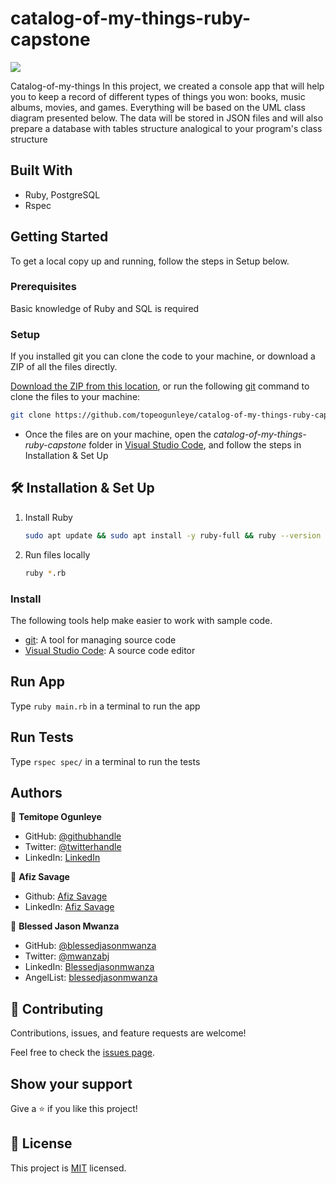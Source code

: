 # catalog-of-my-things-ruby-capstone

![](https://img.shields.io/badge/Microverse-blueviolet)

Catalog-of-my-things In this project, we created a console app that will help you to keep a record of different types of things you won: books, music albums, movies, and games. Everything will be based on the UML class diagram presented below. The data will be stored in JSON files and will also prepare a database with tables structure analogical to your program's class structure

## Built With

- Ruby, PostgreSQL
- Rspec

## Getting Started

To get a local copy up and running, follow the steps in Setup below.

### Prerequisites

Basic knowledge of Ruby and SQL is required

### Setup

If you installed git you can clone the code to your machine, or download a ZIP of all the files directly.

[Download the ZIP from this location](https://github.com/topeogunleye/catalog-of-my-things-ruby-capstone/archive/refs/heads/main.zip), or run the following [git](https://git-scm.com/downloads) command to clone the files to your machine:

```bash
git clone https://github.com/topeogunleye/catalog-of-my-things-ruby-capstone.git
```

- Once the files are on your machine, open the _catalog-of-my-things-ruby-capstone_ folder in [Visual Studio Code](https://code.visualstudio.com/), and follow the steps in Installation & Set Up

## 🛠 Installation & Set Up

1. Install Ruby

   ```sh
   sudo apt update && sudo apt install -y ruby-full && ruby --version
   ```

2. Run files locally

   ```sh
   ruby *.rb
   ```

### Install

The following tools help make easier to work with sample code.

- [git](https://git-scm.com/downloads): A tool for managing source code
- [Visual Studio Code](https://code.visualstudio.com/): A source code editor

## Run App

Type `ruby main.rb` in a terminal to run the app

## Run Tests

Type `rspec spec/` in a terminal to run the tests

## Authors

👤 **Temitope Ogunleye**

- GitHub: [@githubhandle](https://github.com/topeogunleye)
- Twitter: [@twitterhandle](https://twitter.com/topeogunleye21)
- LinkedIn: [LinkedIn](https://linkedin.com/in/ogunleye)

👤 **Afiz Savage**

- Github: [Afiz Savage](https://github.com/afizsavage)
- LinkedIn: [Afiz Savage](https://linkedin.com/in/afiz-savage)

👤 **Blessed Jason Mwanza**

- GitHub: [@blessedjasonmwanza](https://github.com/blessedjasonmwanza)
- Twitter: [@mwanzabj](https://twitter.com/mwanzabj)
- LinkedIn: [Blessedjasonmwanza](https://linkedin.com/in/blessedjasonmwanza)
- AngelList: [blessedjasonmwanza](https://angel.co/u/blessedjasonmwanza)

## 🤝 Contributing

Contributions, issues, and feature requests are welcome!

Feel free to check the [issues page](https://github.com/topeogunleye/catalog-of-my-things-ruby-capstone/issues).

## Show your support

Give a ⭐️ if you like this project!

## 📝 License

This project is [MIT](./MIT.md) licensed.
